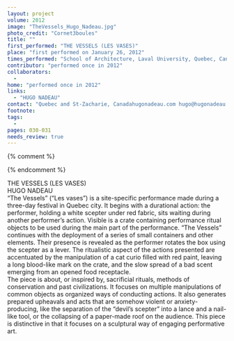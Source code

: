 ```yaml
---
layout: project
volume: 2012
image: "TheVessels_Hugo_Nadeau.jpg"
photo_credit: "Cornet3boules"
title: ""
first_performed: "THE VESSELS (LES VASES)"
place: "first performed on January 26, 2012"
times_performed: "School of Architecture, Laval University, Quebec, Canada"
contributor: "performed once in 2012"
collaborators: 
  - 
home: "performed once in 2012"
links: 
  - "HUGO NADEAU"
contact: "Quebec and St-Zacharie, Canadahugonadeau.com hugo@hugonadeau.com"
footnote: 
tags: 
  - 
pages: 030-031
needs_review: true
---
```


{% comment %} 

{% endcomment %}

 THE VESSELS (LES VASES) <br>HUGO NADEAU  
 “The Vessels” (“Les vases”) is a site-specific performance made during a three-day festival in Quebec city. It begins with a durational action: the performer, holding a white scepter under red fabric, sits waiting during another performer’s action. Visible is a crate containing performance ritual objects to be used during the main part of the performance. “The Vessels” continues with the deployment of a series of small containers and other elements. Their presence is revealed as the performer rotates the box using the scepter as a lever. The ritualistic aspect of the actions presented are accentuated by the manipulation of a cat curio filled with red paint, leaving a long blood-like mark on the crate, and the slow spread of a bad scent emerging from an opened food receptacle. 
 <br>The piece is about, or inspired by, sacrificial rituals, methods of conservation and past civilizations. It focuses on multiple manipulations of common objects as organized ways of conducting actions. It also generates prepared upheavals and acts that are somehow violent or anxiety-producing, like the separation of the “devil’s scepter” into a lance and a nail-like tool, or the collapsing of a paper-made roof on the audience. This piece is distinctive in that it focuses on a sculptural way of engaging performative art. <br> 

